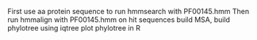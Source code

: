 First use aa protein sequence to run hmmsearch with PF00145.hmm
Then run hmmalign with PF00145.hmm on hit sequences
build MSA, build phylotree using iqtree
plot phylotree in R
